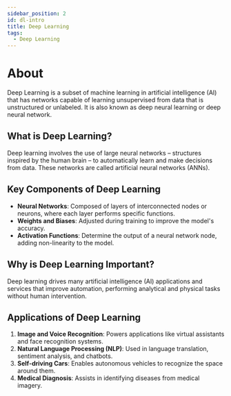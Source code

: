 ```yaml
---
sidebar_position: 2
id: dl-intro
title: Deep Learning
tags:
  - Deep Learning
---
```


# About
Deep Learning is a subset of machine learning in artificial intelligence (AI) that has networks capable of learning unsupervised from data that is unstructured or unlabeled. It is also known as deep neural learning or deep neural network.

## What is Deep Learning?

Deep learning involves the use of large neural networks – structures inspired by the human brain – to automatically learn and make decisions from data. These networks are called artificial neural networks (ANNs).

## Key Components of Deep Learning

- **Neural Networks**: Composed of layers of interconnected nodes or neurons, where each layer performs specific functions.
- **Weights and Biases**: Adjusted during training to improve the model's accuracy.
- **Activation Functions**: Determine the output of a neural network node, adding non-linearity to the model.

## Why is Deep Learning Important?

Deep learning drives many artificial intelligence (AI) applications and services that improve automation, performing analytical and physical tasks without human intervention.

## Applications of Deep Learning

1. **Image and Voice Recognition**: Powers applications like virtual assistants and face recognition systems.
2. **Natural Language Processing (NLP)**: Used in language translation, sentiment analysis, and chatbots.
3. **Self-driving Cars**: Enables autonomous vehicles to recognize the space around them.
4. **Medical Diagnosis**: Assists in identifying diseases from medical imagery.